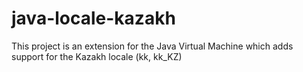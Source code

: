 # java-locale-kazakh
This project is an extension for the Java Virtual Machine which adds support for the Kazakh locale (kk, kk_KZ)
